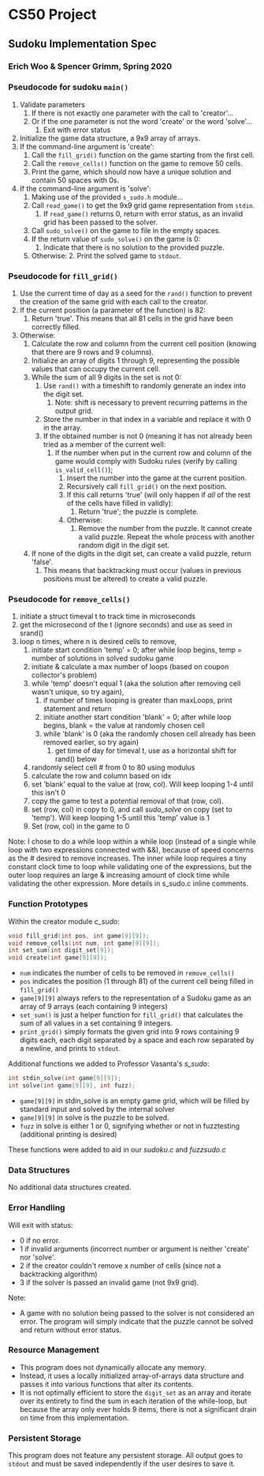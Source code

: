 # CS50 Project
## Sudoku Implementation Spec
### Erich Woo & Spencer Grimm, Spring 2020

### Pseudocode for sudoku `main()`

1. Validate parameters
   1. If there is not exactly one parameter with the call to 'creator'...
   2. Or if the one parameter is not the word 'create' or the word 'solve'...
      1. Exit with error status
2. Initialize the game data structure, a 9x9 array of arrays.
3. If the command-line argument is 'create':
   1. Call the `fill_grid()` function on the game starting from the first cell.
   2. Call the `remove_cells()` function on the game to remove 50 cells.
   3. Print the game, which should now have a unique solution and contain 50 spaces with 0s.
4. If the command-line argument is 'solve':
   1. Making use of the provided `s_sudo.h` module...
   2. Call `read_game()` to get the 9x9 grid game representation from `stdin`.
      1. If `read_game()` returns 0, return with error status, as an invalid grid has been passed to the solver.
   3. Call `sudo_solve()` on the game to file in the empty spaces. 
   4. If the return value of `sudo_solve()` on the game is 0:
      1. Indicate that there is no solution to the provided puzzle.
   5. Otherwise:
      2. Print the solved game to `stdout`.


### Pseudocode for `fill_grid()`

1. Use the current time of day as a seed for the `rand()` function to prevent the creation of the same grid with each call to the creator.
2. If the current position (a parameter of the function) is 82:
   1. Return 'true'. This means that all 81 cells in the grid have been correctly filled.
3. Otherwise:
   1. Calculate the row and column from the current cell position (knowing that there are 9 rows and 9 columns).
   2. Initialize an array of digits 1 through 9, representing the possible values that can occupy the current cell.
   3. While the sum of all 9 digits in the set is not 0:
      1. Use `rand()` with a timeshift to randomly generate an index into the digit set.
         1. Note: shift is necessary to prevent recurring patterns in the output grid.
      2. Store the number in that index in a variable and replace it with 0 in the array.
      3. If the obtained number is not 0 (meaning it has not already been tried as a member of the current well:
         1. If the number when put in the current row and column of the game would comply with Sudoku rules (verify by calling `is_valid_cell()`);
            1. Insert the number into the game at the current position.
            2. Recursively call `fill_grid()` on the next position. 
            3. If this call returns 'true' (will only happen if *all* of the rest of the cells have filled in validly):
               1. Return 'true'; the puzzle is complete.
            4. Otherwise:
               1. Remove the number from the puzzle. It cannot create a valid puzzle. Repeat the whole process with another random digit in the digit set.
   4. If none of the digits in the digit set, can create a valid puzzle, return 'false'.
      1. This means that backtracking must occur (values in previous positions must be altered) to create a valid puzzle.

### Pseudocode for `remove_cells()`
1. initiate a struct timeval t to track time in microseconds
2. get the microsecond of the t (ignore seconds) and use as seed in srand()
3. loop n times, where n is desired cells to remove,
   1. initiate start condition 'temp' = 0; after while loop begins, temp = number of solutions in solved sudoku game
   2. initiate & calculate a max number of loops (based on coupon collector's problem)
   3. while 'temp' doesn't equal 1 (aka the solution after removing cell wasn't unique, so try again),
      1. if number of times looping is greater than maxLoops, print statement and return
      2. initiate another start condition 'blank' = 0; after while loop begins, blank = the value at randomly chosen cell
      3. while 'blank' is 0 (aka the randomly chosen cell already has been removed earlier, so try again)
      	 1. get time of day for timeval t, use as a horizontal shift for rand() below
	 2. randomly select cell # from 0 to 80 using modulus
	 3. calculate the row and column based on idx
	 4. set 'blank' equal to the value at (row, col). Will keep looping 1-4 until this isn't 0
      4. copy the game to test a potential removal of that (row, col).
      5. set (row, col) in copy to 0, and call *sudo_solve* on copy (set to 'temp'). Will keep looping 1-5 until this 'temp' value is 1
   4. Set (row, col) in the game to 0

Note: I chose to do a while loop within a while loop (instead of a single while loop with two expressions connected with &&), because of speed concerns as the # desired to remove increases. The inner while loop requires a tiny constant clock time to loop while validating one of the expressions, but the outer loop requires an large & increasing amount of clock time while validating the other expression. More details in s_sudo.c inline comments.

### Function Prototypes

Within the creator module *c_sudo*:

```c
void fill_grid(int pos, int game[9][9]);
void remove_cells(int num, int game[9][9]);
int set_sum(int digit_set[9]);
void create(int game[9][9]);
```
* `num` indicates the number of cells to be removed in `remove_cells()`
* `pos` indicates the position (1 through 81) of the current cell being filled in `fill_grid()`
* `game[9][9]` always refers to the representation of a Sudoku game as an array of 9 arrays (each containing 9 integers)
* `set_sum()` is just a helper function for `fill_grid()` that calculates the sum of all values in a set containing 9 integers.
* `print_grid()` simply formats the given grid into 9 rows containing 9 digits each, each digit separated by a space and each row separated by a newline, and prints to `stdout`.

Additional functions we added to Professor Vasanta's *s_sudo*:

```c
int stdin_solve(int game[9][9]);
int solve(int game[9][9], int fuzz);
```

* `game[9][9]` in stdin_solve is an empty game grid, which will be filled by standard input and solved by the internal solver
* `game[9][9]` in solve is the puzzle to be solved.
* `fuzz` in solve is either 1 or 0, signifying whether or not in fuzztesting (additional printing is desired)

These functions were added to aid in our *sudoku.c* and *fuzzsudo.c*

### Data Structures

No additional data structures created.

### Error Handling

Will exit with status:
   * 0 if no error.
   * 1 if invalid arguments (incorrect number or argument is neither 'create' nor 'solve'.
   * 2 if the creator couldn't remove x number of cells (since not a backtracking algorithm)
   * 3 if the solver is passed an invalid game (not 9x9 grid).

Note:
   * A game with no solution being passed to the solver is not considered an error. The program will simply indicate that the puzzle cannot be solved and return without error status.

### Resource Management

* This program does not dynamically allocate any memory.
* Instead, it uses a locally initialized array-of-arrays data structure and passes it into various functions that alter its contents.
* It is not optimally efficient to store the `digit_set` as an array and iterate over its entirety to find the sum in each iteration of the while-loop, but because the array only ever holds 9 items, there is not a significant drain on time from this implementation.

### Persistent Storage

This program does not feature any persistent storage. All output goes to `stdout` and must be saved independently if the user desires to save it.
